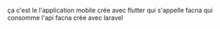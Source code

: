 ça c'est le l'application mobile crée avec flutter qui s'appelle facna qui consomme l'api facna crée avec laravel 
